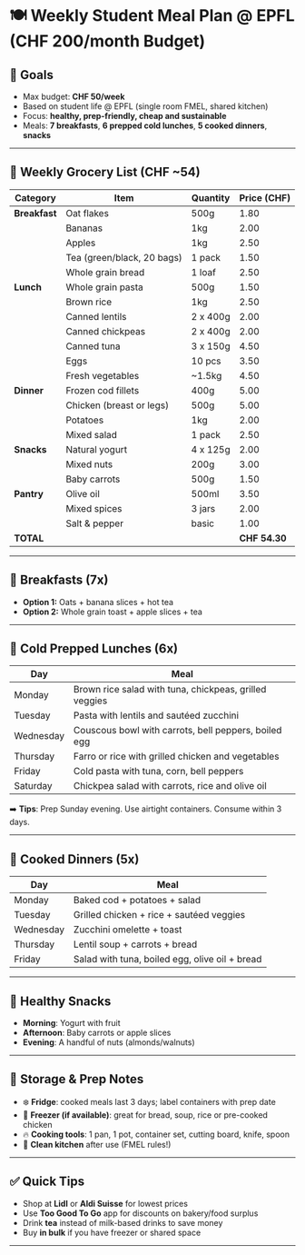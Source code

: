 # 🍽️ Weekly Student Meal Plan @ EPFL (CHF 200/month Budget)

## 🎯 Goals
- Max budget: **CHF 50/week**
- Based on student life @ EPFL (single room FMEL, shared kitchen)
- Focus: **healthy, prep-friendly, cheap and sustainable**
- Meals: **7 breakfasts**, **6 prepped cold lunches**, **5 cooked dinners**, **snacks**

---

## 🛒 Weekly Grocery List (CHF ~54)

| Category        | Item                                     | Quantity       | Price (CHF) |
|----------------|------------------------------------------|----------------|-------------|
| **Breakfast**   | Oat flakes                               | 500g           | 1.80        |
|                | Bananas                                  | 1kg            | 2.00        |
|                | Apples                                   | 1kg            | 2.50        |
|                | Tea (green/black, 20 bags)               | 1 pack         | 1.50        |
|                | Whole grain bread                        | 1 loaf         | 2.50        |
| **Lunch**       | Whole grain pasta                        | 500g           | 1.50        |
|                | Brown rice                               | 1kg            | 2.50        |
|                | Canned lentils                           | 2 x 400g       | 2.00        |
|                | Canned chickpeas                         | 2 x 400g       | 2.00        |
|                | Canned tuna                              | 3 x 150g       | 4.50        |
|                | Eggs                                     | 10 pcs         | 3.50        |
|                | Fresh vegetables                         | ~1.5kg         | 4.50        |
| **Dinner**      | Frozen cod fillets                       | 400g           | 5.00        |
|                | Chicken (breast or legs)                 | 500g           | 5.00        |
|                | Potatoes                                 | 1kg            | 2.00        |
|                | Mixed salad                              | 1 pack         | 2.50        |
| **Snacks**      | Natural yogurt                           | 4 x 125g       | 2.00        |
|                | Mixed nuts                               | 200g           | 3.00        |
|                | Baby carrots                             | 500g           | 1.50        |
| **Pantry**      | Olive oil                                | 500ml          | 3.50        |
|                | Mixed spices                             | 3 jars         | 2.00        |
|                | Salt & pepper                            | basic          | 1.00        |
| **TOTAL**       |                                          |                | **CHF 54.30** |

---

## 🥣 Breakfasts (7x)
- **Option 1:** Oats + banana slices + hot tea
- **Option 2:** Whole grain toast + apple slices + tea

---

## 🥗 Cold Prepped Lunches (6x)
| Day       | Meal                                                                          |
|-----------|--------------------------------------------------------------------------------|
| Monday    | Brown rice salad with tuna, chickpeas, grilled veggies                        |
| Tuesday   | Pasta with lentils and sautéed zucchini                                       |
| Wednesday | Couscous bowl with carrots, bell peppers, boiled egg                          |
| Thursday  | Farro or rice with grilled chicken and vegetables                             |
| Friday    | Cold pasta with tuna, corn, bell peppers                                      |
| Saturday  | Chickpea salad with carrots, rice and olive oil                               |

➡️ **Tips**: Prep Sunday evening. Use airtight containers. Consume within 3 days.

---

## 🍲 Cooked Dinners (5x)
| Day       | Meal                                                      |
|-----------|-----------------------------------------------------------|
| Monday    | Baked cod + potatoes + salad                              |
| Tuesday   | Grilled chicken + rice + sautéed veggies                  |
| Wednesday | Zucchini omelette + toast                                 |
| Thursday  | Lentil soup + carrots + bread                             |
| Friday    | Salad with tuna, boiled egg, olive oil + bread            |

---

## 🍏 Healthy Snacks
- **Morning**: Yogurt with fruit
- **Afternoon**: Baby carrots or apple slices
- **Evening**: A handful of nuts (almonds/walnuts)

---

## 🧊 Storage & Prep Notes
- ❄️ **Fridge**: cooked meals last 3 days; label containers with prep date
- 🥶 **Freezer (if available)**: great for bread, soup, rice or pre-cooked chicken
- 🔥 **Cooking tools**: 1 pan, 1 pot, container set, cutting board, knife, spoon
- 🧽 **Clean kitchen** after use (FMEL rules!)

---

## ✅ Quick Tips
- Shop at **Lidl** or **Aldi Suisse** for lowest prices
- Use **Too Good To Go** app for discounts on bakery/food surplus
- Drink **tea** instead of milk-based drinks to save money
- Buy **in bulk** if you have freezer or shared space

---